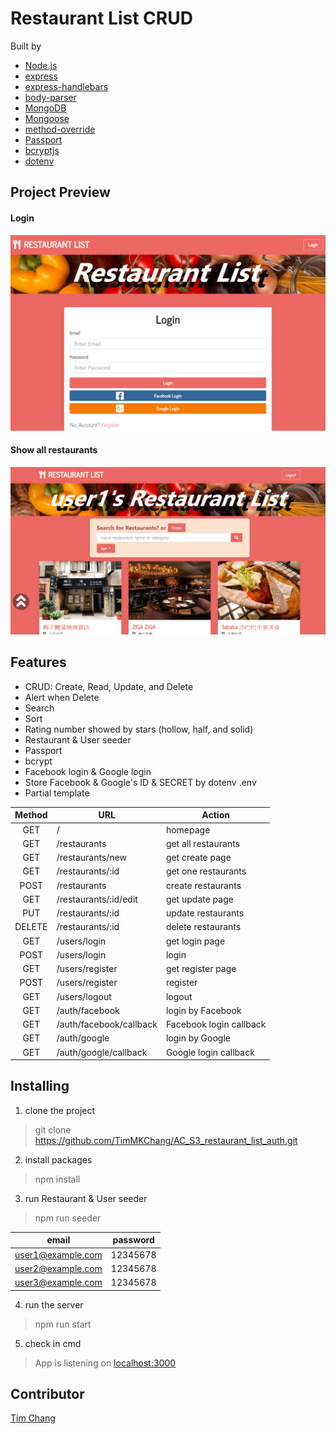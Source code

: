 # Restaurant List CRUD
Built by 
- [Node.js](https://nodejs.org/en/)
- [express](https://www.npmjs.com/package/express)
- [express-handlebars](https://www.npmjs.com/package/express-handlebars)
- [body-parser](https://www.npmjs.com/package/body-parser)
- [MongoDB](https://www.mongodb.com/)
- [Mongoose](https://www.npmjs.com/package/mongoose)
- [method-override](https://www.npmjs.com/package/method-override)
- [Passport](https://www.npmjs.com/package/passport)
- [bcryptjs](https://www.npmjs.com/package/bcryptjs)
- [dotenv](https://www.npmjs.com/package/dotenv)

## Project Preview
#### Login
![Project Preview](/public/image/restaurant_list_auth_preview.PNG)

#### Show all restaurants
![Project Preview](/public/image/restaurant_list_auth_preview_2.PNG)

## Features
- CRUD: Create, Read, Update, and Delete
- Alert when Delete
- Search
- Sort
- Rating number showed by stars (hollow, half, and solid)
- Restaurant & User seeder
- Passport
- bcrypt
- Facebook login & Google login
- Store Facebook & Google's ID & SECRET by dotenv .env
- Partial template

| Method     | URL        | Action     |
|:----------:| ---------- | ---------- |
| GET        | /          | homepage   |
| GET        | /restaurants     | get all restaurants |
| GET        | /restaurants/new | get create page |
| GET        | /restaurants/:id | get one restaurants |
| POST       | /restaurants     | create restaurants   |
| GET        | /restaurants/:id/edit | get update page |
| PUT        | /restaurants/:id | update restaurants |
| DELETE     | /restaurants/:id | delete restaurants |
| GET        | /users/login    | get login page   |
| POST       | /users/login    | login   |
| GET        | /users/register | get register page   |
| POST       | /users/register | register   |
| GET        | /users/logout   | logout   |
| GET        | /auth/facebook  | login by Facebook   |
| GET        | /auth/facebook/callback   | Facebook login callback   |
| GET        | /auth/google    | login by Google   |
| GET        | /auth/google/callback     | Google login callback   |

## Installing
1. clone the project
>git clone https://github.com/TimMKChang/AC_S3_restaurant_list_auth.git
2. install packages
>npm install
3. run Restaurant & User seeder
>npm run seeder

| email    | password | 
|----------|----------|
|user1@example.com|12345678|
|user2@example.com|12345678|
|user3@example.com|12345678|

4. run the server
>npm run start
5. check in cmd
>App is listening on [localhost:3000](http://localhost:3000)

## Contributor
<a href="https://github.com/TimMKChang" target="_blank">Tim Chang</a>

